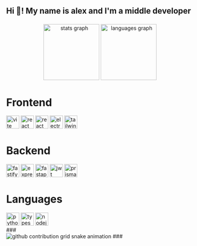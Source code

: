 <h2 align="left">Hi 👋! My name is alex and I'm a middle developer</h2>

###

<div align="center">
  <img src="https://github-readme-stats.vercel.app/api?username=thatcelt&hide_title=false&hide_rank=false&show_icons=true&include_all_commits=true&count_private=true&disable_animations=false&theme=dracula&locale=en&hide_border=false" height="150" alt="stats graph"  />
  <img src="https://github-readme-stats.vercel.app/api/top-langs?username=thatcelt&locale=en&hide_title=false&layout=compact&card_width=320&langs_count=5&theme=dracula&hide_border=false" height="150" alt="languages graph"  />
</div>

###
# Frontend

<div align="left">
  <img src="https://img.shields.io/badge/Vite-B73BFE?style=for-the-badge&logo=vite&logoColor=FFD62E" height="35" alt="vite"  />
  <img src="https://img.shields.io/badge/React-20232A?style=for-the-badge&logo=react&logoColor=61DAFB" height="35" alt="react"  />
  <img src="https://img.shields.io/badge/React_Router-CA4245?style=for-the-badge&logo=react-router&logoColor=white" height="35" alt="react router"  />
  <img src="https://img.shields.io/badge/Electron-2B2E3A?style=for-the-badge&logo=electron&logoColor=9FEAF9" height="35" alt="electron"  />
  <img src="https://img.shields.io/badge/Tailwind_CSS-38B2AC?style=for-the-badge&logo=tailwind-css&logoColor=white" height="35" alt="tailwindcss"  />
</div>

# Backend

<div align="left">
  <img src="https://img.shields.io/badge/fastify-202020?style=for-the-badge&logo=fastify&logoColor=white" height="35" alt="fastify"  />
  <img src="https://img.shields.io/badge/Express%20js-000000?style=for-the-badge&logo=express&logoColor=white" height="35" alt="express"  />
  <img src="https://img.shields.io/badge/fastapi-109989?style=for-the-badge&logo=FASTAPI&logoColor=white" height="35" alt="fastapi"  />
  <img src="https://img.shields.io/badge/JWT-000000?style=for-the-badge&logo=JSON%20web%20tokens&logoColor=white" height="35" alt="jwt"  />
  <img src="https://img.shields.io/badge/Prisma-3982CE?style=for-the-badge&logo=Prisma&logoColor=white" height="35" alt="prisma"  />
</div>

# Languages

<div align="left">
  <img src="https://img.shields.io/badge/Python-FFD43B?style=for-the-badge&logo=python&logoColor=blue" height="35" alt="python"  />
  <img src="https://img.shields.io/badge/TypeScript-007ACC?style=for-the-badge&logo=typescript&logoColor=white" height="35" alt="typescript"  />
  <img src="https://img.shields.io/badge/Node%20js-339933?style=for-the-badge&logo=nodedotjs&logoColor=white" height="35" alt="nodejs"  />
</div>
###

<br clear="both">
<img alt="github contribution grid snake animation" src="https://profile-readme-generator.com/assets/snake.svg" style="visibility: visible; max-width: 100%;">
###
